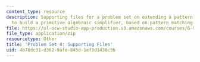 ```yaml
---
content_type: resource
description: Supporting files for a problem set on extending a pattern matching system
  to build a primitive algebraic simplifier, based on pattern matching and instantiation.
file: https://ol-ocw-studio-app-production.s3.amazonaws.com/courses/6-945-adventures-in-advanced-symbolic-programming-spring-2009/4b78dc31d3629afe845d1ef3d1430c3b_assn06.zip
file_type: application/zip
resourcetype: Other
title: 'Problem Set 4: Supporting Files'
uid: 4b78dc31-d362-9afe-845d-1ef3d1430c3b
---
```


